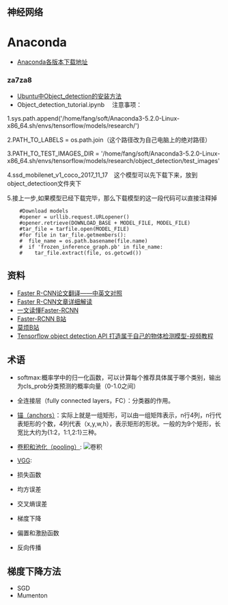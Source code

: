 ## 神经网络
# Anaconda
- [Anaconda各版本下载地址](https://repo.continuum.io/archive/)

### za7za8
- [Ubuntu中Object_detection的安装方法](https://blog.csdn.net/chenmaolin88/article/details/79371891)
- Object_detection_tutorial.ipynb　
注意事项：

1.sys.path.append('/home/fang/soft/Anaconda3-5.2.0-Linux-x86_64.sh/envs/tensorflow/models/research/')

2.PATH_TO_LABELS = os.path.join（这个路径改为自己电脑上的绝对路径）

3.PATH_TO_TEST_IMAGES_DIR = '/home/fang/soft/Anaconda3-5.2.0-Linux-x86_64.sh/envs/tensorflow/models/research/object_detection/test_images'

4.ssd_mobilenet_v1_coco_2017_11_17　这个模型可以先下载下来，放到object_detectioon文件夹下

5.接上一步,如果模型已经下载完毕，那么下载模型的这一段代码可以直接注释掉

```shell
    #Download models
    #opener = urllib.request.URLopener()
    #opener.retrieve(DOWNLOAD_BASE + MODEL_FILE, MODEL_FILE)
    #tar_file = tarfile.open(MODEL_FILE)
    #for file in tar_file.getmembers():
    #  file_name = os.path.basename(file.name)
    #  if 'frozen_inference_graph.pb' in file_name:
    #    tar_file.extract(file, os.getcwd())
```
## 资料
- [Faster R-CNN论文翻译——中英文对照](http://noahsnail.com/2018/01/03/2018-01-03-Faster%20R-CNN%E8%AE%BA%E6%96%87%E7%BF%BB%E8%AF%91%E2%80%94%E2%80%94%E4%B8%AD%E8%8B%B1%E6%96%87%E5%AF%B9%E7%85%A7/)
- [Faster R-CNN文章详细解读](https://blog.csdn.net/liuxiaoheng1992/article/details/81843363)
- [一文读懂Faster-RCNN](https://zhuanlan.zhihu.com/p/31426458)
- [Faster-RCNN  B站](https://www.bilibili.com/video/av52033795?t=1432&p=3)
- [莫烦B站](https://www.bilibili.com/video/av16001891?t=612&p=22)
- [Tensorflow object detection API 打造属于自己的物体检测模型-视频教程](https://www.bilibili.com/video/av21539370?from=search&seid=17494861082138280196)
## 术语
- softmax:概率学中的归一化函数，可以计算每个推荐具体属于哪个类别，输出为cls_prob分类预测的概率向量（0-1.0之间）
- 全连接层（fully connected layers，FC）：分类器的作用。
- [锚（anchors）](https://blog.csdn.net/sinat_33486980/article/details/81099093)：实际上就是一组矩形，可以由一组矩阵表示，n行4列，n行代表矩形的个数，4列代表（x,y,w,h），表示矩形的形状。一般的为9个矩形，长宽比大约为{1:2，1:1,2:1}三种。

- [卷积和池化（pooling）](https://blog.csdn.net/qq_40525008/article/details/79964306):
![卷积](http://ufldl.stanford.edu/wiki/images/6/6c/Convolution_schematic.gif)
- [VGG](https://baike.baidu.com/item/VGG%20%E6%A8%A1%E5%9E%8B/22689655?fr=aladdin):
- 损失函数
- 均方误差
- 交叉熵误差
- 梯度下降
- 偏置和激励函数
- 反向传播
## 梯度下降方法
- SGD
- Mumenton
